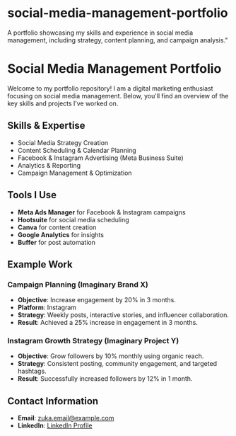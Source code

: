 # social-media-management-portfolio
A portfolio showcasing my skills and experience in social media management, including strategy, content planning, and campaign analysis."
# Social Media Management Portfolio

Welcome to my portfolio repository! I am a digital marketing enthusiast focusing on social media management. Below, you'll find an overview of the key skills and projects I’ve worked on.

## Skills & Expertise

- Social Media Strategy Creation
- Content Scheduling & Calendar Planning
- Facebook & Instagram Advertising (Meta Business Suite)
- Analytics & Reporting
- Campaign Management & Optimization

## Tools I Use

- **Meta Ads Manager** for Facebook & Instagram campaigns
- **Hootsuite** for social media scheduling
- **Canva** for content creation
- **Google Analytics** for insights
- **Buffer** for post automation

## Example Work

### Campaign Planning (Imaginary Brand X)
- **Objective**: Increase engagement by 20% in 3 months.
- **Platform**: Instagram
- **Strategy**: Weekly posts, interactive stories, and influencer collaboration.
- **Result**: Achieved a 25% increase in engagement in 3 months.

### Instagram Growth Strategy (Imaginary Project Y)
- **Objective**: Grow followers by 10% monthly using organic reach.
- **Strategy**: Consistent posting, community engagement, and targeted hashtags.
- **Result**: Successfully increased followers by 12% in 1 month.

## Contact Information

- **Email**: zuka.email@example.com
- **LinkedIn**: [LinkedIn Profile](https://www.linkedin.com/in/zuka-archaia)
